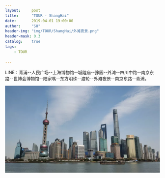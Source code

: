 ```yaml
---
layout:     post
title:      "TOUR - ShangHai"
date:       2019-04-01 19:00:00
author:     "SH"
header-img: "img/TOUR/ShangHai/外滩夜景.png"
header-mask: 0.3
catalog:    true
tags:
    - TOUR

---
```




LINE：青浦--人民广场--上海博物馆--城隍庙--豫园--外滩--四川中路--南京东路--世博会博物馆--陆家嘴--东方明珠--渡轮--外滩夜景--南京东路--青浦。



![img](/img/TOUR/ShangHai/外滩.png)

